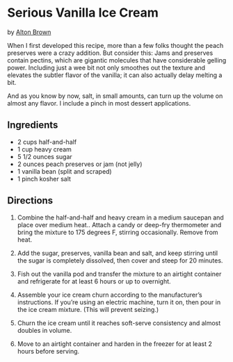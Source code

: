 # Serious Vanilla Ice Cream
by [Alton Brown](https://altonbrown.com/serious-vanilla-ice-cream-recipe/)

When I first developed this recipe, more than a few folks thought the peach preserves were a crazy addition. But consider this: Jams and preserves contain pectins, which are gigantic molecules that have considerable gelling power. Including just a wee bit not only smoothes out the texture and elevates the subtler flavor of the vanilla; it can also actually delay melting a bit.

And as you know by now, salt, in small amounts, can turn up the volume on almost any flavor. I include a pinch in most dessert applications.

## Ingredients
* 2 cups half-and-half
* 1 cup heavy cream
* 5 1/2 ounces sugar
* 2 ounces peach preserves or jam (not jelly)
* 1 vanilla bean (split and scraped)
* 1 pinch kosher salt

## Directions
1. Combine the half-and-half and heavy cream in a medium saucepan and place over medium heat.. Attach a candy or deep-fry thermometer and bring the mixture to 175 degrees F, stirring occasionally. Remove from heat.

2. Add the sugar, preserves, vanilla bean and salt, and keep stirring until the sugar is completely dissolved, then cover and steep for 20 minutes.

3. Fish out the vanilla pod and transfer the mixture to an airtight container and refrigerate for at least 6 hours or up to overnight.

4. Assemble your ice cream churn according to the manufacturer’s instructions. If you’re using an electric machine, turn it on, then pour in the ice cream mixture. (This will prevent seizing.)

5. Churn the ice cream until it reaches soft-serve consistency and almost doubles in volume.

6. Move to an airtight container and harden in the freezer for at least 2 hours before serving.



